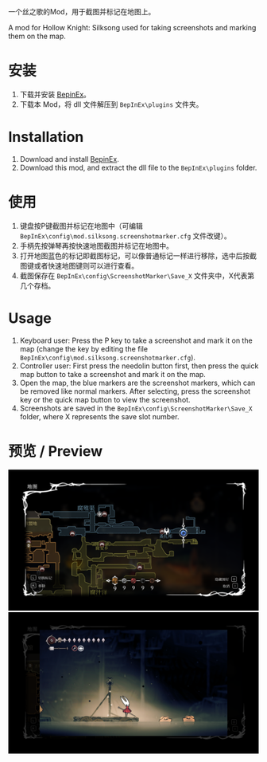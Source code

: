 一个丝之歌的Mod，用于截图并标记在地图上。

A mod for Hollow Knight: Silksong used for taking screenshots and marking them on the map.

# 安装 
1. 下载并安装 [BepinEx](https://github.com/bepinex/bepinex/releases)。
2. 下载本 Mod，将 dll 文件解压到 `BepInEx\plugins` 文件夹。

# Installation
1. Download and install [BepinEx](https://github.com/bepinex/bepinex/releases).
2. Download this mod, and extract the dll file to the `BepInEx\plugins` folder.

# 使用
1. 键盘按P键截图并标记在地图中（可编辑 `BepInEx\config\mod.silksong.screenshotmarker.cfg` 文件改键）。
2. 手柄先按弹琴再按快速地图截图并标记在地图中。
3. 打开地图蓝色的标记即截图标记，可以像普通标记一样进行移除，选中后按截图键或者快速地图键则可以进行查看。
4. 截图保存在 `BepInEx\config\ScreenshotMarker\Save_X` 文件夹中，X代表第几个存档。

# Usage
1. Keyboard user: Press the P key to take a screenshot and mark it on the map (change the key by editing the file `BepInEx\config\mod.silksong.screenshotmarker.cfg`).
2. Controller user: First press the needolin button first, then press the quick map button to take a screenshot and mark it on the map.
3. Open the map, the blue markers are the screenshot markers, which can be removed like normal markers. After selecting, press the screenshot key or the quick map button to view the screenshot.
4. Screenshots are saved in the `BepInEx\config\ScreenshotMarker\Save_X` folder, where X represents the save slot number.

# 预览 / Preview
![preview1.png](Screenshot/preview1.png)
![preview2 .png](Screenshot/preview2.png)